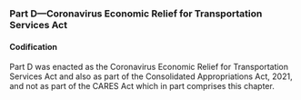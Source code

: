 ### Part D—Coronavirus Economic Relief for Transportation Services Act ###

#### Codification ####

Part D was enacted as the Coronavirus Economic Relief for Transportation Services Act and also as part of the Consolidated Appropriations Act, 2021, and not as part of the CARES Act which in part comprises this chapter.
